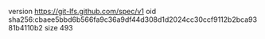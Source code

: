 version https://git-lfs.github.com/spec/v1
oid sha256:cbaee5bbd6b566fa9c36a9df44d308d1d2024cc30ccf9112b2bca9381b4110b2
size 493
